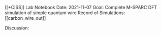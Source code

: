 [[+CISS]] Lab Notebook
Date: 2021-11-07
Goal: Complete M-SPARC DFT simulation of simple quantum wire
Record of Simulations:
[[carbon_wire_out]]
                                                                           

Discussion:
